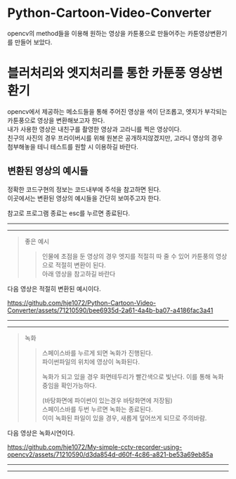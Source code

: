 # Python-Cartoon-Video-Converter
opencv의 method들을 이용해 원하는 영상을 카툰풍으로 만들어주는 카툰영상변환기를 만들어 보았다.

블러처리와 엣지처리를 통한 카툰풍 영상변환기
============================
opencv에서 제공하는 메소드들을 통해 주어진 영상을 색이 단조롭고, 엣지가 부각되는 카툰풍으로 영상을 변환해보고자 한다. <br/> 
내가 사용한 영상은 내친구를 촬영한 영상과 고라니를 찍은 영상이다. <br/> 
친구의 사진의 경우 프라이버시를 위해 원본은 공개하지않겠지만, 고라니 영상의 경우 첨부해놓을 테니 테스트를 원할 시 이용하길 바란다.<br/> 


변환된 영상의 예시들
--------------------------
정확한 코드구현의 정보는 코드내부에 주석을 참고하면 된다. <br/>
이곳에서는 변환된 영상의 예시들을 간단히 보여주고자 한다. <br/>

  참고로 프로그램 종료는 esc를 누르면 종료된다. 
* * *
* * *
>좋은 예시
>  >   인물에 초점을 둔 영상의 경우 엣지를 적절히 따 줄 수 있어 카툰풍의 영상으로 적절히 변환이 된다. <br/>
>  >  아래 영상을 참고하길 바란다<br/>


다음 영상은 적절히 변환된 예시이다. <br/>




https://github.com/hje1072/Python-Cartoon-Video-Converter/assets/71210590/bee6935d-2a61-4a4b-ba07-a4186fac3a41


* * *
* * *
>녹화
>  >  스페이스바를 누르게 되면 녹화가 진행된다.<br/>
>  > 파이썬파일의 위치에 영상이 녹화된다.<br/>
>  >
>  >   녹화가 되고 있을 경우 화면테두리가 빨간색으로 빛난다. 이를 통해 녹화중임을 확인가능하다.
>  > 
>  > (바탕화면에 파이썬이 있는경우 바탕화면에 저장됨)<br/>
>  > 스페이스바를 두번 누르면 녹화는 종료된다.<br/>
>  >  이미 녹화된 파일이 있을 경우, 새롭게 덮어쓰게 되므로 주의바람.<br/>

다음 영상은 녹화시연이다. <br/>


https://github.com/hje1072/My-simple-cctv-recorder-using-opencv2/assets/71210590/d3da854d-d60f-4c86-a821-be53a69eb85a

* * *
* * *



